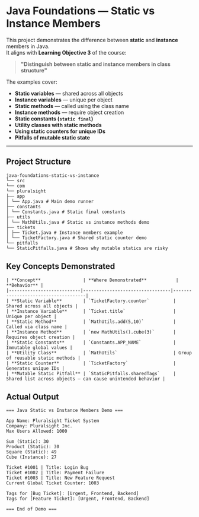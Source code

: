# Java Foundations — Static vs Instance Members

This project demonstrates the difference between **static** and **instance** members in Java.  
It aligns with **Learning Objective 3** of the course:

> **"Distinguish between static and instance members in class structure"**

The examples cover:
- **Static variables** — shared across all objects
- **Instance variables** — unique per object
- **Static methods** — called using the class name
- **Instance methods** — require object creation
- **Static constants (`static final`)**
- **Utility classes with static methods**
- **Using static counters for unique IDs**
- **Pitfalls of mutable static state**

---

## **Project Structure**

```
java-foundations-static-vs-instance
└── src
└── com
└── pluralsight
├── app
│ └── App.java # Main demo runner
├── constants
│ └── Constants.java # Static final constants
├── utils
│ └── MathUtils.java # Static vs instance methods demo
├── tickets
│ ├── Ticket.java # Instance members example
│ └── TicketFactory.java # Shared static counter demo
└── pitfalls
└── StaticPitfalls.java # Shows why mutable statics are risky

```

## **Key Concepts Demonstrated**
```
| **Concept**                | **Where Demonstrated**           | **Behavior** |
|---------------------------|---------------------------------|-------------------------------------|
| **Static Variable**        | `TicketFactory.counter`         | Shared across all objects |
| **Instance Variable**      | `Ticket.title`                  | Unique per object |
| **Static Method**          | `MathUtils.add(5,10)`           | Called via class name |
| **Instance Method**        | `new MathUtils().cube(3)`       | Requires object creation |
| **Static Constants**       | `Constants.APP_NAME`            | Immutable global values |
| **Utility Class**          | `MathUtils`                     | Group of reusable static methods |
| **Static Counter**         | `TicketFactory`                 | Generates unique IDs |
| **Mutable Static Pitfall** | `StaticPitfalls.sharedTags`     | Shared list across objects — can cause unintended behavior |
```


## **Actual Output**

```
=== Java Static vs Instance Members Demo ===

App Name: Pluralsight Ticket System
Company: Pluralsight Inc.
Max Users Allowed: 1000

Sum (Static): 30
Product (Static): 30
Square (Static): 49
Cube (Instance): 27

Ticket #1001 | Title: Login Bug
Ticket #1002 | Title: Payment Failure
Ticket #1003 | Title: New Feature Request
Current Global Ticket Counter: 1003

Tags for [Bug Ticket]: [Urgent, Frontend, Backend]
Tags for [Feature Ticket]: [Urgent, Frontend, Backend]

=== End of Demo ===
```

